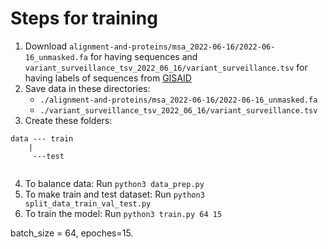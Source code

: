 # Steps for training
1. Download ```alignment-and-proteins/msa_2022-06-16/2022-06-16_unmasked.fa``` for having sequences and ```variant_surveillance_tsv_2022_06_16/variant_surveillance.tsv``` for having labels of sequences from [GISAID](https://gisaid.org/)
2. Save data in these directories:
    - ```./alignment-and-proteins/msa_2022-06-16/2022-06-16_unmasked.fa```
    - ```./variant_surveillance_tsv_2022_06_16/variant_surveillance.tsv```
3. Create these folders:
```
data --- train
    |
     ---test
    
```
4. To balance data: Run ```python3 data_prep.py```
5. To make train and test dataset: Run ```python3 split_data_train_val_test.py```
6. To train the model: Run ```python3 train.py 64 15```

batch_size = 64, epoches=15.

